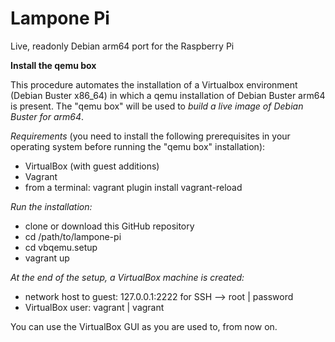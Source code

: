 # Lampone Pi

Live, readonly Debian arm64 port for the Raspberry Pi

**Install the qemu box**

This procedure automates the installation of a Virtualbox environment (Debian Buster x86_64) in which a qemu installation of Debian Buster arm64 is present. The "qemu box" will be used to *build a live image of Debian Buster for arm64*.

*Requirements* (you need to install the following prerequisites in your operating system before running the "qemu box" installation):
 - VirtualBox (with guest additions) 
 - Vagrant
 - from a terminal: vagrant plugin install vagrant-reload

*Run the installation:*

 - clone or download this GitHub repository 
 - cd /path/to/lampone-pi 
 - cd vbqemu.setup 
 - vagrant up

*At the end of the setup, a VirtualBox machine is created:*
 - network host to guest: 127.0.0.1:2222 for SSH --> root | password
 - VirtualBox user: vagrant | vagrant

You can use the VirtualBox GUI as you are used to, from now on.
